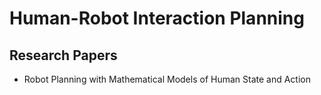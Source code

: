 # Human-Robot Interaction Planning

## Research Papers

- Robot Planning with Mathematical Models of Human State and Action
